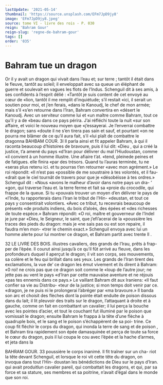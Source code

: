 ```yaml
---
lastUpdate: '2021-05-14'
thumbnail: 'https://source.unsplash.com/EFm7JpD9jy8'
image: 'EFm7JpD9jy8.jpeg'
source: tome VI - livre des rois - P. 030
reign: 'Bahram Gour'
reign-slug: 'regne-de-bahram-gour'
tags: []
order: '035'
---
```


# Bahram tue un dragon

Or il y avait un dragon qui vivait dans l’eau et; sur terre ; tantôt il était dans le fleuve, tantôt au soleil; il enveloppait avec sa queue un éléphant de guerre et soulevait en vagues les flots de l’Indus. Schenguil dit à ses amis, à ses confidents à l’esprit délié :
«Tantôt je suis content de cet envoyé au cœur de «lion, tantôt il me remplit d’inquiétude; s’il restait
«ici, il serait un soutien pour moi, et j’en ferais, «dans le Kanoudj, le chef de mon armée; mais s’il «s’en retourne dans l’Iran, Bahram convertira en «désert le Kanoudj. Avec un serviteur comme lui et «un maître comme Bahram, tout ce qu’il y a de «beau dans ce pays périra. J’ai réfléchi toute la nuit
«sur son affaire, et voici le nouveau moyen que «j’essayerai. Je l’enverrai combattre le dragon; sans
«doute il ne s’en tirera pas sain et sauf, et pourtant «on ne pourra me blâmer de ce qu’il aura fait, s’il
«lui plaît de combattre le dragonna
BAHBAM COUR. 3l Il parla ainsi et fit appeler Bahram, à qui il
raconta beaucoup d’histoires de bravoure, puis il lui dit: «Dieu , qui a créé la justice, t’a amené du pays
«d’Iran pour délivrer du mal l’Hiudoustan, comme
«il convient à un homme illustre. Une afiaire t’at. «tend, pleinede peines et de fatigues. elle finira «par des trésors. Quand tu l’auras terminée, tu ne
«seras plus retenu ici. et tu pourras t’en retourner «avec mon agrément.» Le roi répondit: «Il n’est pas
«possible de me soustraire à tes volontés, et il fau- «drait que le ciel tournât de travers pour que je «désobéisse à tes ordres.» Schenguil dit : «Nous
«avons le malheur d’avoir dans notre pays un dra- ’ «gon, qui traverse l’eau et. la terre ferme et fait sa «proie du crocodile, qui frappe de la queue. Si tu «pouvais trouver un moyen d’en délivrer le pays de «l’Inde, tu rapporterais dans l’Iran le tribut de l’Hin-
«deustan, et tout ce pays y consentirait volontiers. «Avec ce tribut, tu recevrais beaucoup de présents «de produits indiens, du bois d’aloès, des épées et
«des richesses de toute espèce.» Bahram répondit:
«O roi, maître et gouverneur de l’IndeI je jure par «Dieu, le Seigneur, le saint, que j’efi’acerai de la «poussière les traces des pieds du dragon: mais je «ne sais pas ou est son repaire, il faudra m’en mon- «trer le chemin exact.»
Schenguil envoya avec lui un homme alerte pour lui montrer ce dragon, et Bahram partit avec trente
Il .

32 LE LIVRE DES BOIS.
illustres cavaliers, des grands de l’Irau, prêts à frap- per de l’épée. Il courut ainsi jusqu’à ce qu’il fût
arrivé au fleuve, dans les profondeurs duquel il aperçut le dragon; il vit son corps, ses mouvements, sa colère et le feu qui brillait dans ses yeux. Les grands de l’Iran tirent des exclamations, la vue de’
ce dragon les émut vivement et ils dirent à Bahram:
«0 roi! ne crois pas que ce dragon soit comme le «loup de l’autre jour; ne jette pas au vent le pays «d’Iran par cette mauvaise aventure et ne réjouis
«pas tes ennemis dans ce pays.» Le vaillant Bahram
dit aux Iraniens: «Il faut confier sa vie au Distribu- «teur de la justice; si mon temps doit venir par ce. «dragon, je ne puis ni le prolongerai l’abréger par
«ma bravoure.» Il banda son arc et choisit des flèches dont la pointe était enduite de poison dissous dans du lait; il lit pleuvoir des traits sur le dragon,
l’attaquant à droite et à gauche, comme on fait en combattant un cavalier; il lui perça la bouche avec les pointes d’acier, et tout le couchant fut illuminé
par le poison que vomissait le dragon; ensuite Bahram le frappa à la tête d’une flèche à quadruple
bois, et le sang et le poison s’échappèrent de sa poi-
trine. Ce coup fit fléchir le corps du dragon, qui inonda la terre de sang et de poison , et Bahram tira rapidement son épée damasquinée et perça de toute
sa force le cœur du dragon, puis il lui coupa le cou avec l’épée et la hache d’armes, et jeta dans la

BAHRAM GOUR. 33 poussière le corps inanimé. Il fit traîner sur un cha-
riot la tête devant Schenguil, et lorsque le roi vit cette tête du dragon, on invoqua dans tout l’Hin- doustan les bénédictions de Dieu sur le pays d’Iran.
qui avait produitlun cavalier pareil, qui combattait
les dragons, et qui, par sa force et sa stature, ses membres et sa poitrine, n’avait d’égal dans le monde
que son roi.
